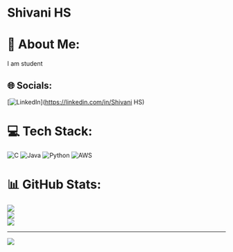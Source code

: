 # Shivani HS
# 💫 About Me:
I am student<br>


## 🌐 Socials:
[![LinkedIn](https://img.shields.io/badge/LinkedIn-%230077B5.svg?logo=linkedin&logoColor=white)](https://linkedin.com/in/Shivani HS) 

# 💻 Tech Stack:
![C](https://img.shields.io/badge/c-%2300599C.svg?style=flat-square&logo=c&logoColor=white) ![Java](https://img.shields.io/badge/java-%23ED8B00.svg?style=flat-square&logo=openjdk&logoColor=white) ![Python](https://img.shields.io/badge/python-3670A0?style=flat-square&logo=python&logoColor=ffdd54) ![AWS](https://img.shields.io/badge/AWS-%23FF9900.svg?style=flat-square&logo=amazon-aws&logoColor=white)
# 📊 GitHub Stats:
![](https://github-readme-stats.vercel.app/api?username=ShivaniHS&theme=gruvbox&hide_border=false&include_all_commits=false&count_private=false)<br/>
![](https://github-readme-streak-stats.herokuapp.com/?user=ShivaniHS&theme=gruvbox&hide_border=false)<br/>
![](https://github-readme-stats.vercel.app/api/top-langs/?username=ShivaniHS&theme=gruvbox&hide_border=false&include_all_commits=false&count_private=false&layout=compact)

---
[![](https://visitcount.itsvg.in/api?id=ShivaniHS&icon=0&color=0)](https://visitcount.itsvg.in)

<!-- Proudly created with GPRM ( https://gprm.itsvg.in ) -->
